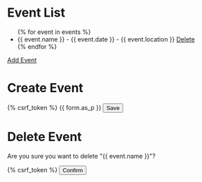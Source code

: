 <!DOCTYPE html>
<html>
<head>
    <title>Event List</title>
</head>
<body>
    <h1>Event List</h1>
    <ul>
        {% for event in events %}
            <li>{{ event.name }} - {{ event.date }} - {{ event.location }} <a href="{% url 'event_delete' event.pk %}">Delete</a></li>
        {% endfor %}
    </ul>
    <a href="{% url 'event_create' %}">Add Event</a>
</body>
</html>
<!DOCTYPE html>
<html>
<head>
    <title>Create Event</title>
</head>
<body>
    <h1>Create Event</h1>
    <form method="post">
        {% csrf_token %}
        {{ form.as_p }}
        <button type="submit">Save</button>
    </form>
</body>
</html>
<!DOCTYPE html>
<html>
<head>
    <title>Delete Event</title>
</head>
<body>
    <h1>Delete Event</h1>
    <p>Are you sure you want to delete "{{ event.name }}"?</p>
    <form method="post">
        {% csrf_token %}
        <button type="submit">Confirm</button>
    </form>
</body>
</html>
